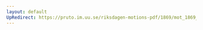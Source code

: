 ```yaml
---
layout: default
UpRedirect: https://pruto.im.uu.se/riksdagen-motions-pdf/1869/mot_1869__ak__53/mot_1869__ak__53-001.pdf
---
```

